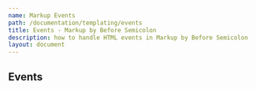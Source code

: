```yaml
---
name: Markup Events
path: /documentation/templating/events
title: Events - Markup by Before Semicolon
description: how to handle HTML events in Markup by Before Semicolon
layout: document
---
```


## Events
